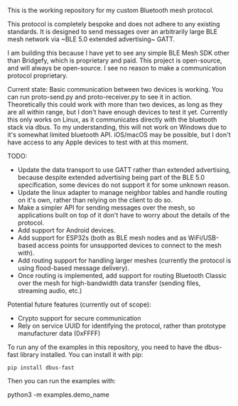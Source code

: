 This is the working repository for my custom Bluetooth mesh protocol.

This protocol is completely bespoke and does not adhere to any existing standards. It is designed to send messages over an arbitrarily large BLE mesh network via ~BLE 5.0 extended advertising~ GATT.

I am building this because I have yet to see any simple BLE Mesh SDK other than Bridgefy, which is proprietary and paid. This project is open-source, and will always be open-source. I see no reason to make a communication protocol proprietary.

Current state:
Basic communication between two devices is working. You can run proto-send.py and proto-receiver.py to see it in action.
Theoretically this could work with more than two devices, as long as they are all within range, but I don't have enough devices to test it yet.
Currently this only works on Linux, as it communicates directly with the bluetooth stack via dbus. To my understanding, this will not work on Windows due to it's somewhat limited bluetooth API. iOS/macOS may be possible, but I don't have access to any Apple devices to test with at this moment.

TODO:
- Update the data transport to use GATT rather than extended advertising, because despite extended advertising being part of the BLE 5.0 specification, some devices do not support it for some unknown reason.
- Update the linux adapter to manage neighbor tables and handle routing on it's own, rather than relying on the client to do so.
- Make a simpler API for sending messages over the mesh, so applications built on top of it don't have to worry about the details of the protocol.
- Add support for Android devices.
- Add support for ESP32s (both as BLE mesh nodes and as WiFi/USB-based access points for unsupported devices to connect to the mesh with).
- Add routing support for handling larger meshes (currently the protocol is using flood-based message delivery).
- Once routing is implemented, add support for routing Bluetooth Classic over the mesh for high-bandwidth data transfer (sending files, streaming audio, etc.)

Potential future features (currently out of scope):
- Crypto support for secure communication
- Rely on service UUID for identifying the protocol, rather than prototype manufacturer data (0xFFFF)

To run any of the examples in this repository, you need to have the dbus-fast library installed. You can install it with pip:

```
pip install dbus-fast
```

Then you can run the examples with:

python3 -m examples.demo_name
